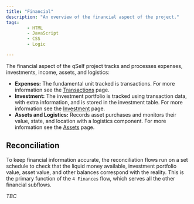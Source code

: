 ```yaml
---
title: "Financial"
description: "An overview of the financial aspect of the project."
tags:
        - HTML
        - JavaScript
        - CSS
        - Logic

---
```


The financial aspect of the qSelf project tracks and processes expenses, investments, income, assets, and logistics:

* **Expenses:** The fundamental unit tracked is transactions. For more information see the [Transactions](transactions) page.
* **Investment:** The investment portfolio is tracked using transaction data, with extra information, and is stored in the investment table. For more information see the [Investment](investment) page.
* **Assets and Logistics:** Records asset purchases and monitors their value, state, and location with a logistics component. For more information see the [Assets](assets) page.

## Reconciliation
To keep financial information accurate, the reconciliation flows run on a set schedule to check that the liquid money available, investment portfolio value, asset value, and other balances correspond with the reality. This is the primary function of the `4 Finances` flow, which serves all the other financial subflows.

_TBC_






